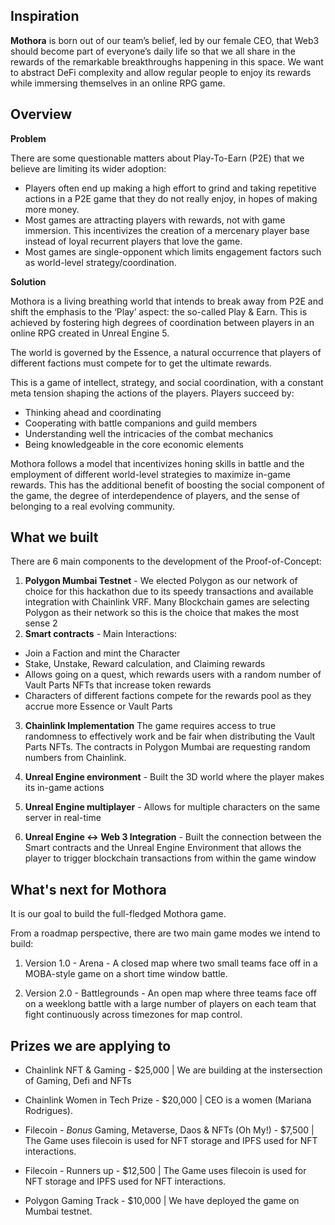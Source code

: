 ## Inspiration

**Mothora** is born out of our team’s belief, led by our female CEO, that Web3 should become part of everyone’s daily life so that we all share in the rewards of the remarkable breakthroughs happening in this space. We want to abstract DeFi complexity and allow regular people to enjoy its rewards while immersing themselves in an online RPG game. 

## Overview

**Problem**

There are some questionable matters about Play-To-Earn (P2E) that we believe are limiting its wider adoption:

- Players often end up making a high effort to grind and taking repetitive actions in a P2E game that they do not really enjoy, in hopes of making more money.
- Most games are attracting players with rewards, not with game immersion. This incentivizes the creation of a mercenary player base instead of loyal recurrent players that love the game.
- Most games are single-opponent which limits engagement factors such as world-level strategy/coordination.

**Solution**

Mothora is a living breathing world that intends to break away from P2E and shift the emphasis to the ‘Play’ aspect: the so-called Play & Earn. This is achieved by fostering high degrees of coordination between players in an online RPG created in Unreal Engine 5.

The world is governed by the Essence, a natural occurrence that players of different factions must compete for to get the ultimate rewards.

This is a game of intellect, strategy, and social coordination, with a constant meta tension shaping the actions of the players. Players succeed by:

- Thinking ahead and coordinating
- Cooperating with battle companions and guild members
- Understanding well the intricacies of the combat mechanics
- Being knowledgeable in the core economic elements

Mothora follows a model that incentivizes honing skills in battle and the employment of different world-level strategies to maximize in-game rewards. This has the additional benefit of boosting the social component of the game, the degree of interdependence of players, and the sense of belonging to a real evolving community.

## What we built

There are 6 main components to the development of the Proof-of-Concept:
1) **Polygon Mumbai Testnet** - We elected Polygon as our network of choice for this hackathon due to its speedy transactions and available integration with Chainlink VRF. Many Blockchain games are selecting Polygon as their network so this is the choice that makes the most sense
2
3) **Smart contracts** - Main Interactions:

- Join a Faction and mint the Character
- Stake, Unstake, Reward calculation, and Claiming rewards
- Allows going on a quest, which rewards users with a random number of Vault Parts NFTs that increase token rewards
- Characters of different factions compete for the rewards pool as they accrue more Essence or Vault Parts

3) **Chainlink Implementation** The game requires access to true randomness to effectively work and be fair when distributing the Vault Parts NFTs. The contracts in Polygon Mumbai are requesting random numbers from Chainlink.

4) **Unreal Engine environment** - Built the 3D world where the player makes its in-game actions

5) **Unreal Engine multiplayer** - Allows for multiple characters on the same server in real-time

6) **Unreal Engine <-> Web 3 Integration** - Built the connection between the Smart contracts and the Unreal Engine Environment that allows the player to trigger blockchain transactions from within the game window


## What's next for Mothora

It is our goal to build the full-fledged Mothora game. 

From a roadmap perspective, there are two main game modes we intend to build:

1) Version 1.0 - Arena - A closed map where two small teams face off in a MOBA-style game on a short time window battle.

2) Version 2.0 - Battlegrounds - An open map where three teams face off on a weeklong battle with a large number of players on each team that fight continuously across timezones for map control.

## Prizes we are applying to

- Chainlink NFT & Gaming - $25,000 | We are building at the instersection of Gaming, Defi and NFTs
- Chainlink Women in Tech Prize - $20,000 | CEO is a women (Mariana Rodrigues).

- Filecoin - *Bonus* Gaming, Metaverse, Daos & NFTs (Oh My!) - $7,500 | The Game uses filecoin is used for NFT storage and IPFS used for NFT interactions.
- Filecoin - Runners up - $12,500 | The Game uses filecoin is used for NFT storage and IPFS used for NFT interactions.

- Polygon Gaming Track - $10,000 | We have deployed the game on Mumbai testnet.
